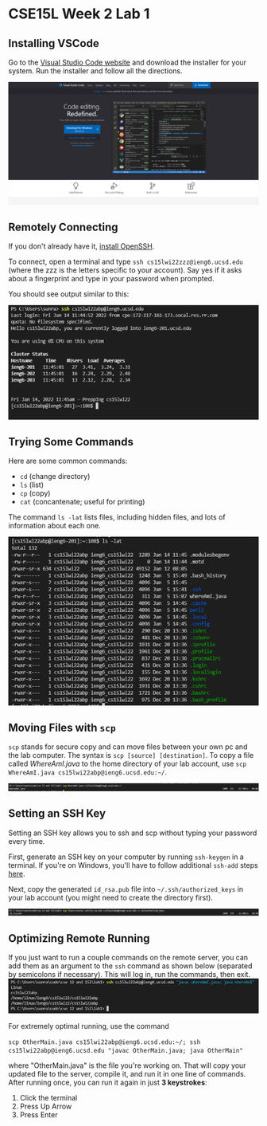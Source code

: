 # CSE15L Week 2 Lab 1

## Installing VSCode
Go to the [Visual Studio Code website](https://code.visualstudio.com/) and download the installer for your system. Run the installer and follow all the directions.

![VSCode](img/w2l1/vscode.png)


## Remotely Connecting
If you don't already have it, [install OpenSSH](https://docs.microsoft.com/en-us/windows-server/administration/openssh/openssh_install_firstuse). 

To connect, open a terminal and type `ssh cs15lwi22zzz@ieng6.ucsd.edu` (where the zzz is the letters specific to your account). Say yes if it asks about a fingerprint and type in your password when prompted.

You should see output similar to this:


![Image](img/w2l1/login.png)

## Trying Some Commands
Here are some common commands:
* `cd` (change directory)
* `ls` (list)
* `cp` (copy)
* `cat` (concantenate; useful for printing)

The command `ls -lat` lists files, including hidden files, and lots of information about each one.

![Image](img/w2l1/lslat.png)

## Moving Files with ```scp```

`scp` stands for secure copy and can move files between your own pc and the lab computer. The syntax is `scp [source] [destination]`. To copy a file called *WhereAmI.java* to the home directory of your lab account, use `scp WhereAmI.java cs15lwi22abp@ieng6.ucsd.edu:~/`.

![Image](img/w2l1/scp.png)

## Setting an SSH Key

Setting an SSH key allows you to ssh and scp without typing your password every time.

First, generate an SSH key on your computer by running `ssh-keygen` in a terminal. If you're on Windows, you'll have to follow additional `ssh-add` steps [here](https://docs.microsoft.com/en-us/windows-server/administration/openssh/openssh_keymanagement#user-key-generation).

Next, copy the generated `id_rsa.pub` file into `~/.ssh/authorized_keys` in your lab account (you might need to create the directory first).

![Image](img/w2l1/keycp.png)

## Optimizing Remote Running

If you just want to run a couple commands on the remote server, you can add them as an argument to the `ssh` command as shown below (separated by semicolons if necessary). This will log in, run the commands, then exit.
![Image](img/w2l1/optimize.png)

For extremely optimal running, use the command

`scp OtherMain.java cs15lwi22abp@ieng6.ucsd.edu:~/; ssh cs15lwi22abp@ieng6.ucsd.edu "javac OtherMain.java; java OtherMain"`

where "OtherMain.java" is the file you're working on. That will copy your updated file to the server, compile it, and run it in one line of commands. After running once, you can run it again in just **3 keystrokes**:
1. Click the terminal
2. Press Up Arrow
3. Press Enter